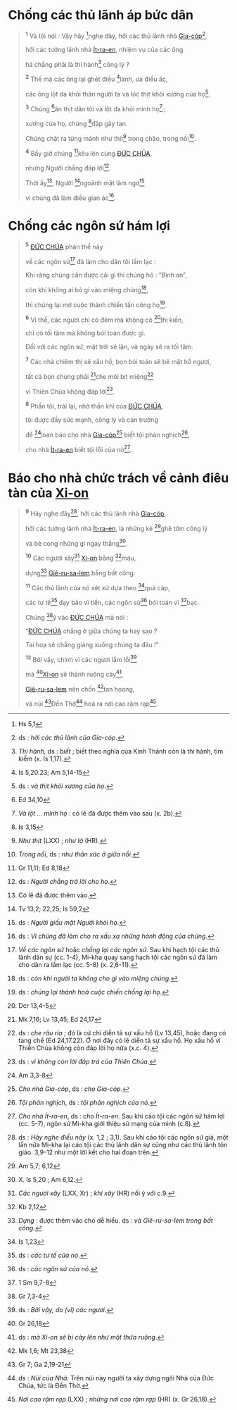 # Chống các thủ lãnh áp bức dân

> <sup><b>1</b></sup> Và tôi nói : Vậy hãy [^1@-98073fe2-8a0f-42a9-bd59-e81e3d95938e]nghe đây, hỡi các thủ lãnh nhà [Gia-cóp]()[^1-98073fe2-8a0f-42a9-bd59-e81e3d95938e],
>
> hỡi các tướng lãnh nhà [Ít-ra-en](), nhiệm vụ của các ông
>
> há chẳng phải là thi hành[^2-98073fe2-8a0f-42a9-bd59-e81e3d95938e] công lý ?
>
> <sup><b>2</b></sup> Thế mà các ông lại ghét điều [^2@-98073fe2-8a0f-42a9-bd59-e81e3d95938e]lành, ưa điều ác,
>
> các ông lột da khỏi thân người ta và lóc thịt khỏi xương của họ[^3-98073fe2-8a0f-42a9-bd59-e81e3d95938e].
>
> <sup><b>3</b></sup> Chúng [^3@-98073fe2-8a0f-42a9-bd59-e81e3d95938e]ăn thịt dân tôi và lột da khỏi mình họ[^4-98073fe2-8a0f-42a9-bd59-e81e3d95938e] ;
>
> xương của họ, chúng [^4@-98073fe2-8a0f-42a9-bd59-e81e3d95938e]đập gãy tan.
>
> Chúng chặt ra từng mảnh như thịt[^5-98073fe2-8a0f-42a9-bd59-e81e3d95938e] trong chảo, trong nồi[^6-98073fe2-8a0f-42a9-bd59-e81e3d95938e].
>
> <sup><b>4</b></sup> Bấy giờ chúng [^5@-98073fe2-8a0f-42a9-bd59-e81e3d95938e]kêu lên cùng [ĐỨC CHÚA](),
>
> nhưng Người chẳng đáp lời[^7-98073fe2-8a0f-42a9-bd59-e81e3d95938e].
>
> Thời ấy[^8-98073fe2-8a0f-42a9-bd59-e81e3d95938e], Người [^6@-98073fe2-8a0f-42a9-bd59-e81e3d95938e]ngoảnh mặt làm ngơ[^9-98073fe2-8a0f-42a9-bd59-e81e3d95938e]
>
> vì chúng đã làm điều gian ác[^10-98073fe2-8a0f-42a9-bd59-e81e3d95938e].

# Chống các ngôn sứ hám lợi

> <sup><b>5</b></sup> [ĐỨC CHÚA]() phán thế này
>
> về các ngôn sứ[^11-98073fe2-8a0f-42a9-bd59-e81e3d95938e] đã làm cho dân tôi lầm lạc :
>
> Khi răng chúng cắn được cái gì thì chúng hô : “Bình an”,
>
> còn khi không ai bỏ gì vào miệng chúng[^12-98073fe2-8a0f-42a9-bd59-e81e3d95938e],
>
> thì chúng lại mở cuộc thánh chiến tấn công họ[^13-98073fe2-8a0f-42a9-bd59-e81e3d95938e].
>
> <sup><b>6</b></sup> Vì thế, các ngươi chỉ có đêm mà không có [^7@-98073fe2-8a0f-42a9-bd59-e81e3d95938e]thị kiến,
>
> chỉ có tối tăm mà không bói toán được gì.
>
> Đối với các ngôn sứ, mặt trời sẽ lặn, và ngày sẽ ra tối tăm.
>
> <sup><b>7</b></sup> Các nhà chiêm thị sẽ xấu hổ, bọn bói toán sẽ bẽ mặt hổ ngươi,
>
> tất cả bọn chúng phải [^8@-98073fe2-8a0f-42a9-bd59-e81e3d95938e]che môi bịt miệng[^14-98073fe2-8a0f-42a9-bd59-e81e3d95938e]
>
> vì Thiên Chúa không đáp lời[^15-98073fe2-8a0f-42a9-bd59-e81e3d95938e].
>
> <sup><b>8</b></sup> Phần tôi, trái lại, nhờ thần khí của [ĐỨC CHÚA](),
>
> tôi được đầy sức mạnh, công lý và can trường
>
> để [^9@-98073fe2-8a0f-42a9-bd59-e81e3d95938e]loan báo cho nhà [Gia-cóp]()[^16-98073fe2-8a0f-42a9-bd59-e81e3d95938e] biết tội phản nghịch[^17-98073fe2-8a0f-42a9-bd59-e81e3d95938e],
>
> cho nhà [Ít-ra-en]() biết tội lỗi của nó[^18-98073fe2-8a0f-42a9-bd59-e81e3d95938e].

# Báo cho nhà chức trách về cảnh điêu tàn của [Xi-on]()

> <sup><b>9</b></sup> Hãy nghe đây[^19-98073fe2-8a0f-42a9-bd59-e81e3d95938e], hỡi các thủ lãnh nhà [Gia-cóp](),
>
> hỡi các tướng lãnh nhà [Ít-ra-en](), là những kẻ [^10@-98073fe2-8a0f-42a9-bd59-e81e3d95938e]ghê tởm công lý
>
> và bẻ cong những gì ngay thẳng[^20-98073fe2-8a0f-42a9-bd59-e81e3d95938e].
>
> <sup><b>10</b></sup> Các ngươi xây[^21-98073fe2-8a0f-42a9-bd59-e81e3d95938e] [Xi-on]() bằng [^11@-98073fe2-8a0f-42a9-bd59-e81e3d95938e]máu,
>
> dựng[^22-98073fe2-8a0f-42a9-bd59-e81e3d95938e] [Giê-ru-sa-lem]() bằng bất công.
>
> <sup><b>11</b></sup> Các thủ lãnh của nó xét xử dựa theo [^12@-98073fe2-8a0f-42a9-bd59-e81e3d95938e]quà cáp,
>
> các tư tế[^23-98073fe2-8a0f-42a9-bd59-e81e3d95938e] dạy bảo vì tiền, các ngôn sứ[^24-98073fe2-8a0f-42a9-bd59-e81e3d95938e] bói toán vì [^13@-98073fe2-8a0f-42a9-bd59-e81e3d95938e]bạc.
>
> Chúng [^14@-98073fe2-8a0f-42a9-bd59-e81e3d95938e]ỷ vào [ĐỨC CHÚA]() mà nói :
>
> “[ĐỨC CHÚA]() chẳng ở giữa chúng ta hay sao ?
>
> Tai hoạ sẽ chẳng giáng xuống chúng ta đâu !”
>
> <sup><b>12</b></sup> Bởi vậy, chính vì các ngươi lầm lỗi[^25-98073fe2-8a0f-42a9-bd59-e81e3d95938e]
>
> mà [^15@-98073fe2-8a0f-42a9-bd59-e81e3d95938e][Xi-on]() sẽ thành ruộng cày[^26-98073fe2-8a0f-42a9-bd59-e81e3d95938e],
>
> [Giê-ru-sa-lem]() nên chốn [^16@-98073fe2-8a0f-42a9-bd59-e81e3d95938e]tan hoang,
>
> và núi [^17@-98073fe2-8a0f-42a9-bd59-e81e3d95938e]Đền Thờ[^27-98073fe2-8a0f-42a9-bd59-e81e3d95938e] hoá ra nơi cao rậm rạp[^28-98073fe2-8a0f-42a9-bd59-e81e3d95938e].

[^1-98073fe2-8a0f-42a9-bd59-e81e3d95938e]: ds : _hỡi các thủ lãnh của Gia-cóp_.

[^2-98073fe2-8a0f-42a9-bd59-e81e3d95938e]: _Thi hành,_ ds : _biết_ ; biết theo nghĩa của Kinh Thánh còn là thi hành, tìm kiếm (x. Is 1,17).

[^3-98073fe2-8a0f-42a9-bd59-e81e3d95938e]: ds : _và thịt khỏi xương của họ_.

[^4-98073fe2-8a0f-42a9-bd59-e81e3d95938e]: _Và lột ... mình họ_ : có lẽ đã được thêm vào sau (x. 2b).

[^5-98073fe2-8a0f-42a9-bd59-e81e3d95938e]: _Như thịt_ (LXX) ; _như là_ (HR).

[^6-98073fe2-8a0f-42a9-bd59-e81e3d95938e]: _Trong nồi_, ds : _như thân xác ở giữa nồi_.

[^7-98073fe2-8a0f-42a9-bd59-e81e3d95938e]: ds : _Người chẳng trả lời cho họ_.

[^8-98073fe2-8a0f-42a9-bd59-e81e3d95938e]: Có lẽ đã được thêm vào.

[^9-98073fe2-8a0f-42a9-bd59-e81e3d95938e]: ds : _Người giấu mặt Người khỏi họ_.

[^10-98073fe2-8a0f-42a9-bd59-e81e3d95938e]: ds : _Vì chúng đã làm cho ra xấu xa những hành động của chúng_.

[^11-98073fe2-8a0f-42a9-bd59-e81e3d95938e]: _Về các ngôn sứ_ hoặc _chống lại các ngôn sứ_. Sau khi hạch tội các thủ lãnh dân sự (cc. 1-4), Mi-kha quay sang hạch tội các ngôn sứ đã làm cho dân ra lầm lạc (cc. 5-8) (x. 2,6-11).

[^12-98073fe2-8a0f-42a9-bd59-e81e3d95938e]: ds : _còn khi người ta không cho gì vào miệng chúng_.

[^13-98073fe2-8a0f-42a9-bd59-e81e3d95938e]: ds : _chúng lại thánh hoá cuộc chiến chống lại họ_.

[^14-98073fe2-8a0f-42a9-bd59-e81e3d95938e]: ds : _che râu ria_ ; đó là cử chỉ diễn tả sự xấu hổ (Lv 13,45), hoặc đang có tang chế (Ed 24,17.22). Ở nơi đây có lẽ diễn tả sự xấu hổ. Họ xấu hổ vì Thiên Chúa không còn đáp lời họ nữa (x.c. 4).

[^15-98073fe2-8a0f-42a9-bd59-e81e3d95938e]: ds : _vì không còn lời đáp trả của Thiên Chúa_.

[^16-98073fe2-8a0f-42a9-bd59-e81e3d95938e]: _Cho nhà Gia-cóp_, ds : _cho Gia-cóp_.

[^17-98073fe2-8a0f-42a9-bd59-e81e3d95938e]: _Tội phản nghịch_, ds : _tội phản nghịch của nó_.

[^18-98073fe2-8a0f-42a9-bd59-e81e3d95938e]: _Cho nhà Ít-ra-en_, ds : _cho Ít-ra-en_. Sau khi cáo tội các ngôn sứ hám lợi (cc. 5-7), ngôn sứ Mi-kha giới thiệu sứ mạng của mình (c.8).

[^19-98073fe2-8a0f-42a9-bd59-e81e3d95938e]: ds : _Hãy nghe điều này_ (x. 1,2 ; 3,1). Sau khi cáo tội các ngôn sứ giả, một lần nữa Mi-kha lại cáo tội các thủ lãnh dân sự cũng như các thủ lãnh tôn giáo. 3,9-12 như một lời kết cho hai đoạn trên.

[^20-98073fe2-8a0f-42a9-bd59-e81e3d95938e]: X. Is 5,20 ; Am 6,12.

[^21-98073fe2-8a0f-42a9-bd59-e81e3d95938e]: _Các ngươi xây_ (LXX, Xr) ; _khi xây_ (HR) nối ý với c.9.

[^22-98073fe2-8a0f-42a9-bd59-e81e3d95938e]: _Dựng_ : được thêm vào cho dễ hiểu. ds : _và Giê-ru-sa-lem trong bất công_.

[^23-98073fe2-8a0f-42a9-bd59-e81e3d95938e]: ds : _các tư tế của nó_.

[^24-98073fe2-8a0f-42a9-bd59-e81e3d95938e]: ds : _các ngôn sứ của nó_.

[^25-98073fe2-8a0f-42a9-bd59-e81e3d95938e]: ds : _Bởi vậy, do (vì) các ngươi_.

[^26-98073fe2-8a0f-42a9-bd59-e81e3d95938e]: ds : _mà Xi-on sẽ bị cày lên như một thửa ruộng_.

[^27-98073fe2-8a0f-42a9-bd59-e81e3d95938e]: ds : _Núi của Nhà_. Trên núi này người ta xây dựng ngôi Nhà của Đức Chúa, tức là Đền Thờ.

[^28-98073fe2-8a0f-42a9-bd59-e81e3d95938e]: _Nơi cao rậm rạp_ (LXX) ; _những nơi cao rậm rạp_ (HR) (x. Gr 26,18).

[^1@-98073fe2-8a0f-42a9-bd59-e81e3d95938e]: Hs 5,1

[^2@-98073fe2-8a0f-42a9-bd59-e81e3d95938e]: Is 5,20.23; Am 5,14-15

[^3@-98073fe2-8a0f-42a9-bd59-e81e3d95938e]: Ed 34,10

[^4@-98073fe2-8a0f-42a9-bd59-e81e3d95938e]: Is 3,15

[^5@-98073fe2-8a0f-42a9-bd59-e81e3d95938e]: Gr 11,11; Ed 8,18

[^6@-98073fe2-8a0f-42a9-bd59-e81e3d95938e]: Tv 13,2; 22,25; Is 59,2

[^7@-98073fe2-8a0f-42a9-bd59-e81e3d95938e]: Dcr 13,4-5

[^8@-98073fe2-8a0f-42a9-bd59-e81e3d95938e]: Mk 7,16; Lv 13,45; Ed 24,17

[^9@-98073fe2-8a0f-42a9-bd59-e81e3d95938e]: Am 3,3-8

[^10@-98073fe2-8a0f-42a9-bd59-e81e3d95938e]: Am 5,7; 6,12

[^11@-98073fe2-8a0f-42a9-bd59-e81e3d95938e]: Kb 2,12

[^12@-98073fe2-8a0f-42a9-bd59-e81e3d95938e]: Is 1,23

[^13@-98073fe2-8a0f-42a9-bd59-e81e3d95938e]: 1 Sm 9,7-8

[^14@-98073fe2-8a0f-42a9-bd59-e81e3d95938e]: Gr 7,3-4

[^15@-98073fe2-8a0f-42a9-bd59-e81e3d95938e]: Gr 26,18

[^16@-98073fe2-8a0f-42a9-bd59-e81e3d95938e]: Mk 1,6; Mt 23,38

[^17@-98073fe2-8a0f-42a9-bd59-e81e3d95938e]: Gr 7; Ga 2,19-21
